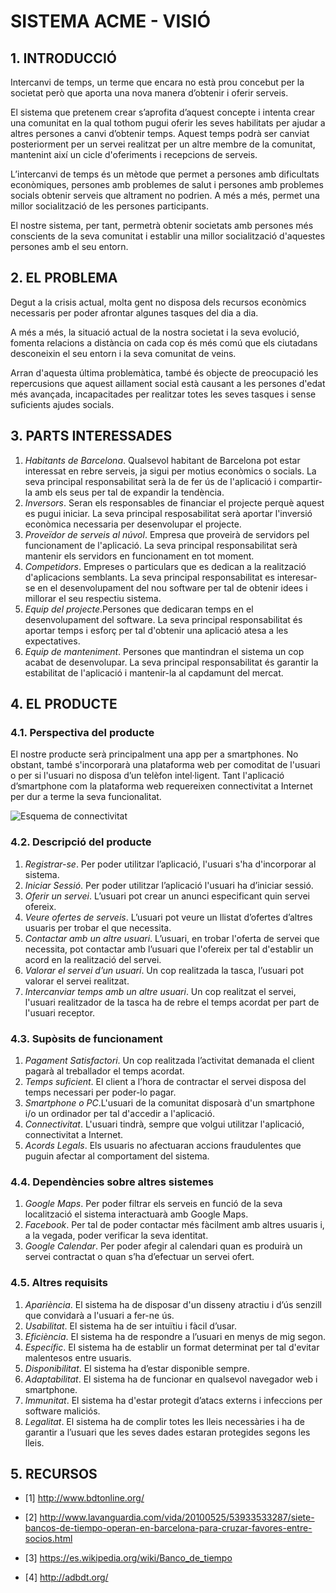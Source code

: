 # **SISTEMA ACME - VISIÓ** #

## **1. INTRODUCCIÓ** ##


Intercanvi de temps, un terme que encara no està prou concebut per la societat però que aporta una nova manera d’obtenir i oferir serveis. 

El sistema que pretenem crear s’aprofita d’aquest concepte i intenta crear una comunitat en la qual tothom pugui oferir les seves habilitats per ajudar a altres persones a canvi d’obtenir temps. Aquest temps podrà ser canviat posteriorment per un servei realitzat per un altre membre de la comunitat, mantenint així un cicle d'oferiments i recepcions de serveis.

L’intercanvi de temps és un mètode que permet a persones amb dificultats econòmiques, persones amb problemes de salut i persones amb problemes socials obtenir serveis que altrament no podrien. A més a més, permet una millor socialització de les persones participants.

El nostre sistema, per tant, permetrà obtenir societats amb persones més conscients de la seva comunitat i establir una millor socialització d'aquestes persones amb el seu entorn. 


## **2. EL PROBLEMA** ##

Degut a la crisis actual, molta gent no disposa dels recursos econòmics necessaris per poder afrontar algunes tasques del dia a dia.
 
A més a més, la situació actual de la nostra societat i la seva evolució, fomenta relacions a distància on cada cop és més comú que els ciutadans desconeixin el seu entorn i la seva comunitat de veins.

 Arran d'aquesta última problemàtica, també és objecte de preocupació les repercusions que aquest aillament social està causant a les persones d'edat més avançada, incapacitades per realitzar totes les seves tasques i sense suficients ajudes socials. 


## **3. PARTS INTERESSADES** ##

1. *Habitants de Barcelona*. Qualsevol habitant de Barcelona pot estar interessat en rebre serveis, ja sigui per motius econòmics o socials. La seva principal responsabilitat serà la de fer ús de l'aplicació i compartir-la amb els seus per tal de expandir la tendència.
2. *Inversors*. Seran els responsables de financiar el projecte perquè aquest es pugui iniciar. La seva principal resposabilitat serà aportar l'inversió econòmica necessaria per desenvolupar el projecte.
3. *Proveïdor de serveis al núvol*. Empresa que proveirà de servidors pel funcionament de l'aplicació. La seva principal responsabilitat serà mantenir els servidors en funcionament en tot moment.
4. *Competidors*. Empreses o particulars que es dedican a la realització d'aplicacions semblants. La seva principal responsabilitat es interesar-se en el desenvolupament del nou software per tal de obtenir idees i millorar el seu respectiu sistema.
5. *Equip del projecte*.Persones que dedicaran temps en el desenvolupament del software. La seva principal responsabilitat és aportar temps i esforç per tal d'obtenir una aplicació atesa a les expectatives.
6. *Equip de manteniment*. Persones que mantindran el sistema un cop acabat de desenvolupar. La seva principal responsabilitat és garantir la estabilitat de l'aplicació i mantenir-la al capdamunt del mercat.


## **4. EL PRODUCTE** ##

### 4.1. Perspectiva del producte ###

El nostre producte serà principalment una app per a smartphones. No obstant, també s'incorporarà una plataforma web per comoditat de l'usuari o per si l'usuari no disposa d’un telèfon intel·ligent. Tant l'aplicació d’smartphone com la plataforma web requereixen connectivitat a Internet per dur a terme la seva funcionalitat.


![Esquema de connectivitat](https://bytebucket.org/AlbertSuarez/gps-up-23/raw/97148a1a27ccfb3e0d85c2fb93ae70f7a7f9e512/EsquemaDeConnectivitat.png?token=499c5cb1928375b8cab567f7a993c08ff775e0b6)

### 4.2. Descripció del producte ###

1. *Registrar-se*. Per poder utilitzar l’aplicació, l'usuari s'ha d'incorporar al sistema. 
2. *Iniciar Sessió*. Per poder utilitzar l’aplicació l'usuari ha d’iniciar sessió. 
3. *Oferir un servei*. L’usuari pot crear un anunci especificant quin servei ofereix.
4. *Veure ofertes de serveis*. L’usuari pot veure un llistat d’ofertes d’altres usuaris per trobar el que necessita.
5. *Contactar amb un altre usuari*. L’usuari, en trobar l'oferta de servei que necessita, pot contactar amb l’usuari que l'ofereix per tal d'establir un acord en la realització del servei.
6. *Valorar el servei d’un usuari*. Un cop realitzada la tasca, l’usuari pot valorar el servei realitzat.
7. *Intercanviar temps amb un altre usuari*. Un cop realitzat el servei, l'usuari realitzador de la tasca ha de rebre el temps acordat per part de l'usuari receptor.

 
### 4.3. Supòsits de funcionament ###

1. *Pagament Satisfactori*. Un cop realitzada l’activitat demanada el client pagarà al treballador el temps acordat.
2. *Temps suficient*. El client a l’hora de contractar el servei disposa del temps necessari per poder-lo pagar.
3. *Smartphone o PC*.L'usuari de la comunitat disposarà d'un smartphone i/o un ordinador per tal d'accedir a l'aplicació.
4. *Connectivitat*. L'usuari tindrà, sempre que volgui utilitzar l'aplicació, connectivitat a Internet.
5. *Acords Legals*. Els usuaris no afectuaran accions fraudulentes que puguin afectar al comportament del sistema.
 
### 4.4. Dependències sobre altres sistemes ###

1. *Google Maps*. Per poder filtrar els serveis en funció de la seva localització el sistema interactuarà amb Google Maps.
2. *Facebook*. Per tal de poder contactar més fàcilment amb altres usuaris i, a la vegada, poder verificar la seva identitat.
1. *Google Calendar*. Per poder afegir al calendari quan es produirà un servei contractat o quan s’ha d’efectuar un servei ofert.

  
### 4.5. Altres requisits ###

1. *Apariència*. El sistema ha de disposar d'un disseny atractiu i d’ús senzill que convidarà a l'usuari a fer-ne ús.
3. *Usabilitat*. El sistema ha de ser intuïtiu i fàcil d’usar.
4. *Eficiència*. El sistema ha de respondre a l’usuari en menys de mig segon.
5. *Específic*. El sistema ha de establir un format determinat per tal d'evitar malentesos entre usuaris.
6. *Disponibilitat*. El sistema ha d’estar disponible sempre.
7. *Adaptabilitat*. El sistema ha de funcionar en qualsevol navegador web i smartphone.
8. *Immunitat*. El sistema ha d'estar protegit d’atacs externs i infeccions per software maliciós.
9. *Legalitat*. El sistema ha de complir totes les lleis necessàries i ha de garantir a l’usuari que les seves dades estaran protegides segons les lleis.

## **5. RECURSOS** ##

* [1] http://www.bdtonline.org/

* [2] http://www.lavanguardia.com/vida/20100525/53933533287/siete-bancos-de-tiempo-operan-en-barcelona-para-cruzar-favores-entre-socios.html

* [3] https://es.wikipedia.org/wiki/Banco_de_tiempo

* [4] http://adbdt.org/
